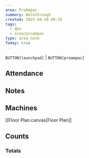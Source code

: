 ```yaml
---
area: ProAmpac
summary: Walkthrough
created: 2025-04-10 09:55
tags:
  - dpn
  - area/proampac
type: area_note
Today: true
---
```

`BUTTON[launchpad]` | `BUTTON[proampac]`


## Attendance


## Notes

## Machines

[[Floor Plan.canvas|Floor Plan]]

## Counts


### Totals


